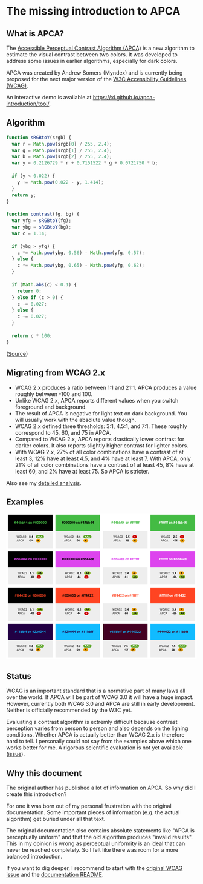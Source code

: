 # The missing introduction to APCA

## What is APCA?

The [Accessible Perceptual Contrast Algorithm (APCA)](https://git.apcacontrast.com/)
is a new algorithm to estimate the visual contrast between two colors.
It was developed to address some issues in earlier algorithms, especially for
dark colors.

APCA was created by Andrew Somers (Myndex) and is currently being proposed for
the next major version of the [W3C Accessibility Guidelines
(WCAG)](https://www.w3.org/TR/wcag-3.0/).

An interactive demo is available at <https://xi.github.io/apca-introduction/tool/>.

## Algorithm

```js
function sRGBtoY(srgb) {
  var r = Math.pow(srgb[0] / 255, 2.4);
  var g = Math.pow(srgb[1] / 255, 2.4);
  var b = Math.pow(srgb[2] / 255, 2.4);
  var y = 0.2126729 * r + 0.7151522 * g + 0.0721750 * b;

  if (y < 0.022) {
    y += Math.pow(0.022 - y, 1.414);
  }
  return y;
}

function contrast(fg, bg) {
  var yfg = sRGBtoY(fg);
  var ybg = sRGBtoY(bg);
  var c = 1.14;

  if (ybg > yfg) {
    c *= Math.pow(ybg, 0.56) - Math.pow(yfg, 0.57);
  } else {
    c *= Math.pow(ybg, 0.65) - Math.pow(yfg, 0.62);
  }

  if (Math.abs(c) < 0.1) {
    return 0;
  } else if (c > 0) {
    c -= 0.027;
  } else {
    c += 0.027;
  }

  return c * 100;
}
```

([Source](https://github.com/Myndex/SAPC-APCA/blob/master/documentation/APCA-W3-LaTeX.md))

## Migrating from WCAG 2.x

- WCAG 2.x produces a ratio between 1:1 and 21:1. APCA produces a value roughly
  between -100 and 100.
- Unlike WCAG 2.x, APCA reports different values when you switch foreground and
  background.
- The result of APCA is negative for light text on dark background. You will
  usually work with the absolute value though.
- WCAG 2.x defined three thresholds: 3:1, 4.5:1, and 7:1. These roughly
  correspond to 45, 60, and 75 in APCA.
- Compared to WCAG 2.x, APCA reports drastically lower contrast for darker
  colors. It also reports slightly higher contrast for lighter colors.
- With WCAG 2.x, 27% of all color combinations have a contrast of at least 3,
  12% have at least 4.5, and 4% have at least 7. With APCA, only 21% of all
  color combinations have a contrast of at least 45, 8% have at least 60, and
  2% have at least 75. So APCA is stricter.

Also see my [detailed analysis](analysis.md).

## Examples

[![Visual comparison of WCAG 2.x and APCA](examples/screenshot.png)](https://xi.github.io/apca-introduction/examples/)

## Status

WCAG is an important standard that is a normative part of many laws all over
the world. If APCA will be part of WCAG 3.0 it will have a huge impact.
However, currently both WCAG 3.0 and APCA are still in early development.
Neither is officially recommended by the W3C yet.

Evaluating a contrast algorithm is extremly difficult because contrast
perception varies from person to person and also depends on the lighing
conditions. Whether APCA is actually better than WCAG 2.x is therefore hard to
tell. I personally could not say from the examples above which one works better
for me. A rigorous scientific evaluation is not yet available
([issue](https://github.com/w3c/silver/issues/574)).

## Why this document

The original author has published a lot of information on APCA. So why did I
create this introduction?

For one it was born out of my personal frustration with the original
documentation. Some important pieces of information (e.g. the actual algorithm)
get buried under all that text.

The original documentation also contains absolute statements like "APCA is
perceptually uniform" and that the old algorithm produces "invalid results".
This in my opinion is wrong as perceptual uniformity is an ideal that can never
be reached completely. So I felt like there was room for a more balanced
introduction.

If you want to dig deeper, I recommend to start with the [original WCAG
issue](https://github.com/w3c/wcag/issues/695) and the [documentation
README](https://git.apcacontrast.com/documentation/README).
